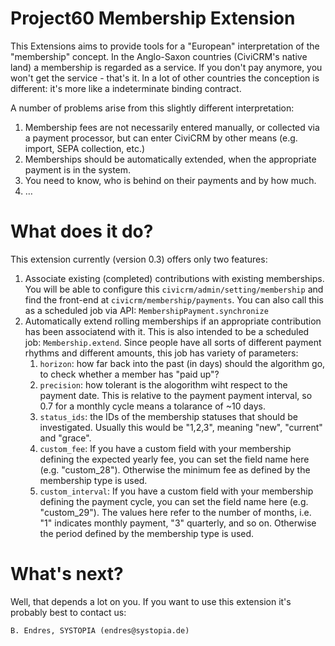Project60 Membership Extension
===

This Extensions aims to provide tools for a "European" interpretation of the "membership" concept. In the Anglo-Saxon countries (CiviCRM's native land) a membership is regarded as a service. If you don't pay anymore, you won't get the service - that's it. In a lot of other countries the conception is different: it's more like a indeterminate binding contract.

A number of problems arise from this slightly different interpretation:

1. Membership fees are not necessarily entered manually, or collected via a payment processor, but can enter CiviCRM by other means (e.g. import, SEPA collection, etc.)
2. Memberships should be automatically extended, when the appropriate payment is in the system.
3. You need to know, who is behind on their payments and by how much.
4. …


What does it do?
===

This extension currently (version 0.3) offers only two features:

1. Associate existing (completed) contributions with existing memberships. You will be able to configure this ``civicrm/admin/setting/membership`` and find the front-end at ``civicrm/membership/payments``. You can also call this as a scheduled job via API: ``MembershipPayment.synchronize``
2. Automatically extend rolling memberships if an appropriate contribution has been associatend with it. This is also intended to be a scheduled job: ``Membership.extend``. Since people have all sorts of different payment rhythms and different amounts, this job has variety of parameters:
   1. ``horizon``: how far back into the past (in days) should the algorithm go, to check whether a member has "paid up"?
   2. ``precision``: how tolerant is the alogorithm wiht respect to the payment date. This is relative to the payment payment interval, so 0.7 for a monthly cycle means a tolarance of ~10 days.
   3. ``status_ids``: the IDs of the membership statuses that should be investigated. Usually this would be "1,2,3", meaning "new", "current" and "grace".
   4. ``custom_fee``: If you have a custom field with your membership defining the expected yearly fee, you can set the field name here (e.g. "custom_28"). Otherwise the minimum fee as defined by the membership type is used.
   5. ``custom_interval``: If you have a custom field with your membership defining the payment cycle, you can set the field name here (e.g. "custom_29"). The values here refer to the number of months, i.e. "1" indicates monthly payment, "3" quarterly, and so on. Otherwise the period defined by the membership type is used.

What's next?
===
Well, that depends a lot on you. If you want to use this extension it's probably best to contact us: 

    B. Endres, SYSTOPIA (endres@systopia.de)
